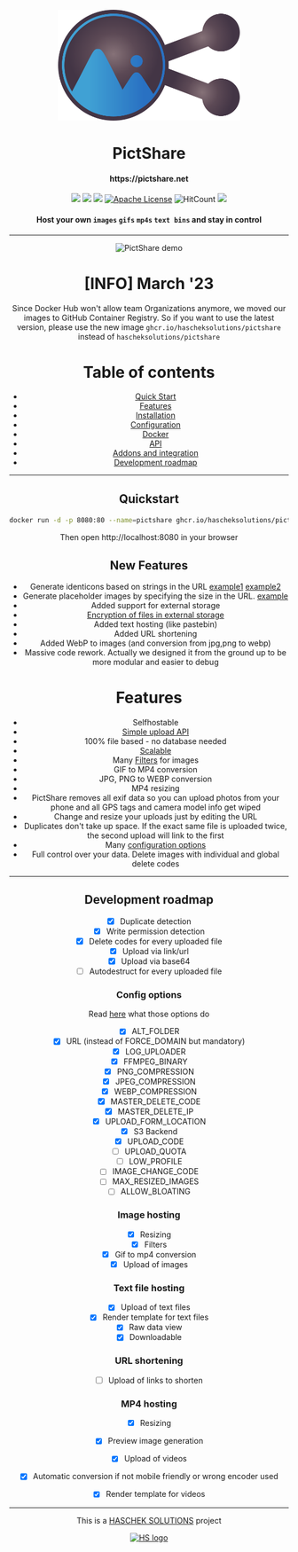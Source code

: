 <p align="center">
  <a href="" rel="noopener">
    <img height=200px src="./css/imgs/logo/logo.svg" alt="PictShare logo">
  </a>
</p>

<h1 align="center">PictShare</h1>

<h4 align="center">https://pictshare.net</h4>

<div align="center">
 
  
![](https://img.shields.io/badge/php-7.1%2B-brightgreen.svg)
[![](https://img.shields.io/docker/pulls/hascheksolutions/pictshare?color=brightgreen)](https://hub.docker.com/r/hascheksolutions/pictshare)
[![](https://img.shields.io/docker/cloud/build/hascheksolutions/pictshare?color=brightgreen)](https://hub.docker.com/r/hascheksolutions/pictshare/builds)
[![Apache License](https://img.shields.io/badge/license-Apache-brightgreen.svg?style=flat)](https://github.com/HaschekSolutions/pictshare/blob/master/LICENSE)
![HitCount](https://visitor-badge.glitch.me/badge?page_id=pictshare)
[![](https://img.shields.io/github/stars/HaschekSolutions/pictshare.svg?label=Stars&style=social)](https://github.com/HaschekSolutions/pictshare)

#### Host your own `images` `gifs` `mp4s` `text bins` and stay in control

</div>

-----------------------------------------
<center>

<p align="center">
    <img src="https://www.pictshare.net/39928d8239.gif" alt="PictShare demo">
</p>

# [INFO] March '23
Since Docker Hub won't allow team Organizations anymore, we moved our images to GitHub Container Registry.
So if you want to use the latest version, please use the new image `ghcr.io/hascheksolutions/pictshare` instead of `hascheksolutions/pictshare`

Table of contents
=================
* [Quick Start](#quickstart)
* [Features](#features)
* [Installation](/rtfm/INSTALL.md)
* [Configuration](/rtfm/CONFIG.md)
* [Docker](/rtfm/DOCKER.md)
* [API](/rtfm/API.md)
* [Addons and integration](/rtfm/INTEGRATIONS.md)
* [Development roadmap](#development-roadmap)

---

## Quickstart

```bash
docker run -d -p 8080:80 --name=pictshare ghcr.io/hascheksolutions/pictshare
```

Then open http://localhost:8080 in your browser

## New Features

- Generate identicons based on strings in the URL [example1](https://pictshare.net/identicon/example1) [example2](https://pictshare.net/identicon/example2)            
- Generate placeholder images by specifying the size in the URL. [example](https://pictshare.net/placeholder/555x250/color-white-blue)
- Added support for external storage
- [Encryption of files in external storage](/rtfm/ENCRYPTION.md)
- Added text hosting (like pastebin)
- Added URL shortening
- Added WebP to images (and conversion from jpg,png to webp)
- Massive code rework. Actually we designed it from the ground up to be more modular and easier to debug

# Features

- Selfhostable
- [Simple upload API](/rtfm/API.md)
- 100% file based - no database needed
- [Scalable](/rtfm/SCALING.md)
- Many [Filters](/rtfm/IMAGEFILTERS.md) for images
- GIF to MP4 conversion
- JPG, PNG to WEBP conversion
- MP4 resizing
- PictShare removes all exif data so you can upload photos from your phone and all GPS tags and camera model info get wiped
- Change and resize your uploads just by editing the URL
- Duplicates don't take up space. If the exact same file is uploaded twice, the second upload will link to the first
- Many [configuration options](/rtfm/CONFIG.md)
- Full control over your data. Delete images with individual and global delete codes


---

## Development roadmap

- [x] Duplicate detection
- [x] Write permission detection
- [x] Delete codes for every uploaded file
- [x] Upload via link/url
- [x] Upload via base64
- [ ] Autodestruct for every uploaded file

### Config options

Read [here](/rtfm/CONFIG.md) what those options do

- [x] ALT_FOLDER
- [x] URL (instead of FORCE_DOMAIN but mandatory)
- [x] LOG_UPLOADER
- [x] FFMPEG_BINARY
- [x] PNG_COMPRESSION
- [x] JPEG_COMPRESSION
- [x] WEBP_COMPRESSION
- [x] MASTER_DELETE_CODE
- [x] MASTER_DELETE_IP
- [x] UPLOAD_FORM_LOCATION
- [x] S3 Backend
- [x] UPLOAD_CODE
- [ ] UPLOAD_QUOTA
- [ ] LOW_PROFILE
- [ ] IMAGE_CHANGE_CODE
- [ ] MAX_RESIZED_IMAGES
- [ ] ALLOW_BLOATING

### Image hosting
- [x] Resizing
- [x] Filters
- [x] Gif to mp4 conversion
- [x] Upload of images

### Text file hosting
- [x] Upload of text files
- [x] Render template for text files
- [x] Raw data view
- [x] Downloadable

### URL shortening
- [ ] Upload of links to shorten

### MP4 hosting
- [x] Resizing
- [x] Preview image generation
- [x] Upload of videos
- [x] Automatic conversion if not mobile friendly or wrong encoder used
- [x] Render template for videos


---

This is a [HASCHEK SOLUTIONS](https://haschek.solutions) project

[![HS logo](https://pictshare.net/css/imgs/hs_logo.png)](https://haschek.solutions)
